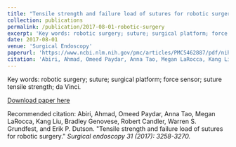 ```yaml
---
title: "Tensile strength and failure load of sutures for robotic surgery"
collection: publications
permalink: /publication/2017-08-01-robotic-surgery
excerpt: 'Key words: robotic surgery; suture; surgical platform; force sensor; suture tensile strength; da Vinci.'
date: 2017-08-01
venue: 'Surgical Endoscopy'
paperurl: 'https://www.ncbi.nlm.nih.gov/pmc/articles/PMC5462887/pdf/nihms835111.pdf'
citation: 'Abiri, Ahmad, Omeed Paydar, Anna Tao, Megan LaRocca, Kang Liu, Bradley Genovese, Robert Candler, Warren S. Grundfest, and Erik P. Dutson. "Tensile strength and failure load of sutures for robotic surgery." <i>Surgical endoscopy<i> 31 (2017): 3258-3270.'
---
```

Key words: robotic surgery; suture; surgical platform; force sensor; suture tensile strength; da Vinci.

[Download paper here](https://www.ncbi.nlm.nih.gov/pmc/articles/PMC5462887/pdf/nihms835111.pdf)

Recommended citation: Abiri, Ahmad, Omeed Paydar, Anna Tao, Megan LaRocca, Kang Liu, Bradley Genovese, Robert Candler, Warren S. Grundfest, and Erik P. Dutson. "Tensile strength and failure load of sutures for robotic surgery." <i>Surgical endoscopy<i> 31 (2017): 3258-3270.